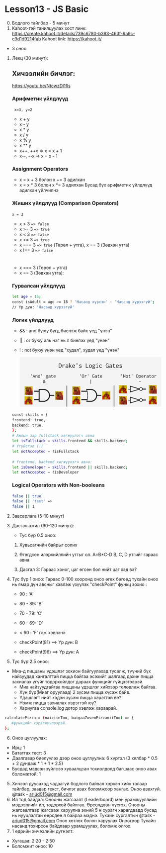 # Lesson13 - JS Basic

0. Бодлого тайлбар - 5 минут
1. Kahoot-тэй танилцуулах хост линк: https://create.kahoot.it/details/739c6780-b383-463f-9a9c-c9d1d9214fab
   Kahoot link: https://kahoot.it/

- 3 оноо

1. Лекц (30 минут):

   ## Хичээлийн бичлэг:

   https://youtu.be/NtcwzDl1fls

   ### Арифметик үйлдлүүд

   ` x=3, y=2`

   - x + y
   - x - y
   - x \* y
   - x / y
   - x % y
   - x \*\* y
   - x++, ++x => x = x + 1
   - x--, --x => x = x - 1

   ### Assignment Operators

   - x = x + 3 болон x += 3 адилхан
   - x = x \* 3 болон x \*= 3 адилхан
     Бусад бүх арифметик үйлдлүүд адилхан үйлчилнэ

   ### Жиших үйлдлүүд (Comparison Operators)

   `x = 3`

   - x > 3 `=> false`
   - x >= 3 `=> true`
   - x < 3 `=> false`
   - x <= 3 `=> true`
   - x === 3 `=> true` (Төрөл + утга), x == 3 (Зөвхөн утга)
   - x !== 3 `=> false`

   #

   - x === 3 (Төрөл + утга)
   - x == 3 (Зөвхөн утга):

   ### Гурвалсан үйлдлүүд

   ```sh
   let age = 16;
   const isAdult = age >= 18 ? 'Насанд хүрсэн' : 'Насанд хүрээгүй';
   // Үр дүн: 'Насанд хүрээгүй'
   ```

   ### Логик үйлдлүүд

   - && : and буюу бүгд биелэж байх үед "үнэн"
   - || : or буюу аль нэг нь л биелэх үед "үнэн"
   - ! : not буюу үнэн үед "худал", худал үед "үнэн"

     ![Logic operators](image.png)

   ```sh
   const skills = {
   frontend: true,
   backend: true,
   };
   # Ажлын зар fullstack хөгжүүлэгч авна
   let isFullstack = skills.frontend && skills.backend;
   # Үгүйсгэл (!)
   let notAccepted = !isFullstack

   # frontend, backend хөгжүүлэгч авна:
   let isDeveloper = skills.frontend || skills.backend;
   let notAccepted = !isDeveloper
   ```

   ### Logical Operators with Non-booleans

   ```sh
   false || true
   false || 'text' =>
   false || 1
   ```

2. Завсарлага (5-10 минут)

3. Дасгал ажил (90-120 минут):

   - Тус бүр 0.5 оноо:

   1. Хувьсагчийн байрыг солих

   2. Өгөгдсөн илэрхийллийн утгыг ол. A=B\*C-D
      B, C, D утгийг гараас авна

   3. Дасгал 3: Гараас хоног, цаг өгсөн бол нийт цаг хэд вэ?

4. Тус бүр 1 оноо:
   Гараас 0-100 хооронд оноо өгөх бөгөөд тухайн оноо нь ямар дүн авсныг хэвлэж үзүүлэх "checkPoint" функц зохио :

   - 90 : 'A'
   - 80 - 89: 'B'
   - 70 - 79: 'C'
   - 60 - 69: 'D'
   - < 60 : 'F'
     гэж хэвлэнэ

   - checkPoint(81) ==> Үр дүн: B
   - checkPoint(96) ==> Үр дүн: A

5. Тус бүр 2.5 оноо:

- Миа-д пиццаны үдэшлэг зохион байгуулахад тусалж, түүний бүх найзуудад хангалттай пицца байгаа эсэхийг шалгаад дахин пицца захиалах үгүйг тодорхойлдог дараах функцийг гүйцээгээрэй.
  - Миа найзуудтайгаа пиццаны үдэшлэг хийхээр төлөвлөж байгаа.
  - Хүн бүр(Миаг оруулаад) 2 зүсэм пицца хүсэж байв.
  - Үдэшлэгт нийт хэдэн зүсэм пицца хэрэгтэй вэ?
  - Нэмж пицца захиалах хэрэгтэй юу?
  - Хариугаа console.log дотор хэвлэж хараарай.

```sh
calculatePizza = (naiziinToo, baigaaZusemPizzaniiToo) => {
   #функцийг хэрэгжүүлээрэй.
};
```

6. Оноо цуглуулах:

- Ирц: 1
- Бататгах тест: 3
- Даалгавар биелүүлэх дээр оноо цуглуулна: 6 хүртэл (3 хялбар \* 0.5 + 2 дундаж \* 1 + 1 \* 2.5)
- Бусдад мэдсэн зүйлсээ хуваалцсан тохиолдолд багшаас оноо авах боломжтой: 1

5. Хичээл дуусахад чадаагүй бодлого байвал хэрхэн хийх талаар тайлбар, заавар текст, бичлэг авах боломжоор хангах. Оноо авахгүй. @task - ariud015@gmail.com
6. Ил тод байдал: Онооны жагсаалт (Leaderboard) мөн урамшууллийн мэдээллийг ил, тодорхой байлгах. Өрсөлдөөн үүсгэх. Онооны жагсаалтаар жагсааж харуулна эхний 5 н сурагч харагдаадд бусад нь нууцлалтай өөрсдөө л байраа мэднэ. Тухайн сургалтын @task - ariud015@gmail.com Оноо хөтлөх болон харуулах
   Оноогоор Тухайн насанд тохирсон байдлаар урамшуулах, боломж олгох.
7. 1 өдрийн хичээлийн дүгнэлт:

- Хугацаа: 2:20 - 2:50
- Боломжит оноо: 10
